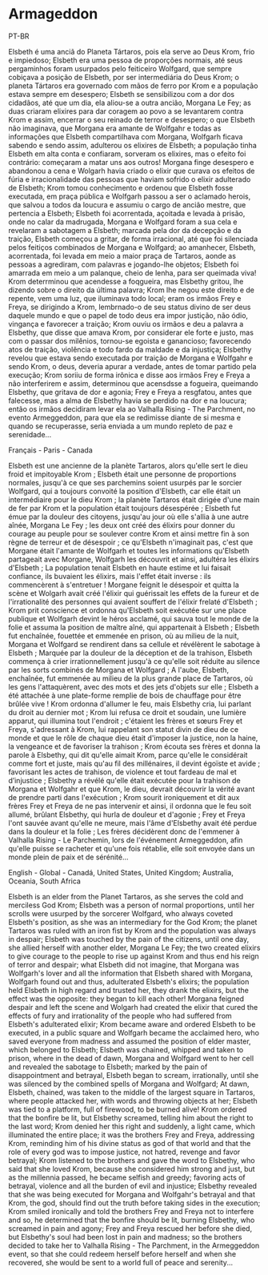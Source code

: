 # Armageddon

PT-BR

Elsbeth é uma anciã do Planeta Tártaros, pois ela serve ao Deus Krom, frio e impiedoso; Elsbeth era uma pessoa de proporções normais, até seus pergaminhos foram usurpados pelo feiticeiro Wolfgard, que sempre cobiçava a posição de Elsbeth, por ser intermediária do Deus Krom; o planeta Tártaros era governado com mãos de ferro por Krom e a população estava sempre em desespero; Elsbeth se sensibilizou com a dor dos cidadãos, até que um dia, ela aliou-se a outra ancião, Morgana Le Fey; as duas criaram elixires para dar coragem ao povo a se levantarem contra Krom e assim, encerrar o seu reinado de terror e desespero; o que Elsbeth não imaginava, que Morgana era amante de Wolfgahr e todas as informações que Elsbeth compartilhava com Morgana, Wolfgarh ficava sabendo e sendo assim, adulterou os elixires de Elsbeth; a população tinha Elsbeth em alta conta e confiaram, sorveram os elixires, mas o efeito foi contrário: começaram a matar uns aos outros! Morgana finge desespero e abandonou a cena e Wolgarh havia criado o elixir que curava os efeitos de fúria e irracionalidade das pessoas que haviam sofrido o elixir adulterado de Elsbeth; Krom tomou conhecimento e ordenou que Elsbeth fosse executada, em praça pública e Wolfgarh passou a ser o aclamado herois, que salvou a todos da loucura e assumiu o cargo de ancião mestre, que pertencia a Elsbeth; Elsbeth foi acorrentada, açoitada e levada à prisão, onde no calar da madrugada, Morgana e Wolfgard foram a sua cela e revelaram a sabotagem a Elsbeth; marcada pela dor da decepção e da traição, Elsbeth começou a gritar, de forma irracional, até que foi silenciada pelos feitiços combinados de Morgana e Wolfgard; ao amanhecer, Elsbeth, acorrentada, foi levada em meio a maior praça de Tartaros, aonde as pessoas a agrediram, com palavras e jogando-lhe objetos; Elsbeth foi amarrada em meio a um palanque, cheio de lenha, para ser queimada viva! Krom deterrminou que acendesse a foqgueira, mas Elsbethy gritou, lhe dizendo sobre o direito da última palavra; Krom lhe negou este direito e de repente, vem uma luz, que iluminava todo local; eram os irmãos Frey e Freya, se dirigindo a Krom, lembrnado-o de seu status divino de ser deus daquele mundo e que o papel de todo deus era impor justição, não ódio, vingança e favorecer a traição; Krom ouviu os irmãos e deu a palavra a Elsbethy, que disse que amava Krom, por considerar ele forte e justo, mas com o passar dos milênios, tornou-se egoista e ganancioso; favorecendo atos de traição, violência e todo fardo da maldade e da injustiça; Elsbethy revelou que estava sendo executada por traição de Morgana e Wolfgahr e sendo Krom, o deus, deveria apurar a verdade, antes de tomar partido pela execução; Krom soriiu de forma irônica e disse aos irmãos Frey e Freya a não interferirem e assim, determinou que acensdsse a fogueira, queimando Elsbethy, que gritava de dor e agonia; Frey e Freya a resgfatou, antes que falecesse, mas a alma de Elsbethy havia se perdido na dor e na loucura; então os irmãos decidiram levar ela ao Valhalla Rising - The Parchment, no evento Armeggeddon, para que ela se redimisse diante de si mesma e quando se recuperasse, seria enviada a um mundo repleto de paz e serenidade...

Français - Paris - Canada

Elsbeth est une ancienne de la planète Tartaros, alors qu'elle sert le dieu froid et impitoyable Krom ; Elsbeth était une personne de proportions normales, jusqu'à ce que ses parchemins soient usurpés par le sorcier Wolfgard, qui a toujours convoité la position d'Elsbeth, car elle était un intermédiaire pour le dieu Krom ; la planète Tartaros était dirigée d'une main de fer par Krom et la population était toujours désespérée ; Elsbeth fut émue par la douleur des citoyens, jusqu'au jour où elle s'allia à une autre aînée, Morgana Le Fey ; les deux ont créé des élixirs pour donner du courage au peuple pour se soulever contre Krom et ainsi mettre fin à son règne de terreur et de désespoir ; ce qu'Elsbeth n'imaginait pas, c'est que Morgane était l'amante de Wolfgarh et toutes les informations qu'Elsbeth partageait avec Morgane, Wolfgarh les découvrit et ainsi, adultéra les élixirs d'Elsbeth ; La population tenait Elsbeth en haute estime et lui faisait confiance, ils buvaient les élixirs, mais l'effet était inverse : ils commencèrent à s'entretuer ! Morgane feignit le désespoir et quitta la scène et Wolgarh avait créé l'élixir qui guérissait les effets de la fureur et de l'irrationalité des personnes qui avaient souffert de l'élixir frelaté d'Elsbeth ; Krom prit conscience et ordonna qu'Elsbeth soit exécutée sur une place publique et Wolfgarh devint le héros acclamé, qui sauva tout le monde de la folie et assuma la position de maître aîné, qui appartenait à Elsbeth ; Elsbeth fut enchaînée, fouettée et emmenée en prison, où au milieu de la nuit, Morgana et Wolfgard se rendirent dans sa cellule et révélèrent le sabotage à Elsbeth ; Marquée par la douleur de la déception et de la trahison, Elsbeth commença à crier irrationnellement jusqu'à ce qu'elle soit réduite au silence par les sorts combinés de Morgana et Wolfgard ; A l'aube, Elsbeth, enchaînée, fut emmenée au milieu de la plus grande place de Tartaros, où les gens l'attaquèrent, avec des mots et des jets d'objets sur elle ; Elsbeth a été attachée à une plate-forme remplie de bois de chauffage pour être brûlée vive ! Krom ordonna d'allumer le feu, mais Elsbethy cria, lui parlant du droit au dernier mot ; Krom lui refusa ce droit et soudain, une lumière apparut, qui illumina tout l'endroit ; c'étaient les frères et sœurs Frey et Freya, s'adressant à Krom, lui rappelant son statut divin de dieu de ce monde et que le rôle de chaque dieu était d'imposer la justice, non la haine, la vengeance et de favoriser la trahison ; Krom écouta ses frères et donna la parole à Elsbethy, qui dit qu'elle aimait Krom, parce qu'elle le considérait comme fort et juste, mais qu'au fil des millénaires, il devint égoïste et avide ; favorisant les actes de trahison, de violence et tout fardeau de mal et d’injustice ; Elsbethy a révélé qu'elle était exécutée pour la trahison de Morgana et Wolfgahr et que Krom, le dieu, devrait découvrir la vérité avant de prendre parti dans l'exécution ; Krom sourit ironiquement et dit aux frères Frey et Freya de ne pas intervenir et ainsi, il ordonna que le feu soit allumé, brûlant Elsbethy, qui hurla de douleur et d'agonie ; Frey et Freya l'ont sauvée avant qu'elle ne meure, mais l'âme d'Elsbethy avait été perdue dans la douleur et la folie ; Les frères décidèrent donc de l'emmener à Valhalla Rising - Le Parchemin, lors de l'événement Armeggeddon, afin qu'elle puisse se racheter et qu'une fois rétablie, elle soit envoyée dans un monde plein de paix et de sérénité...

English - Global - Canadá, United States, United Kingdom; Australia, Oceania, South Africa

Elsbeth is an elder from the Planet Tartaros, as she serves the cold and merciless God Krom; Elsbeth was a person of normal proportions, until her scrolls were usurped by the sorcerer Wolfgard, who always coveted Elsbeth's position, as she was an intermediary for the God Krom; the planet Tartaros was ruled with an iron fist by Krom and the population was always in despair; Elsbeth was touched by the pain of the citizens, until one day, she allied herself with another elder, Morgana Le Fey; the two created elixirs to give courage to the people to rise up against Krom and thus end his reign of terror and despair; what Elsbeth did not imagine, that Morgana was Wolfgarh's lover and all the information that Elsbeth shared with Morgana, Wolfgarh found out and thus, adulterated Elsbeth's elixirs; the population held Elsbeth in high regard and trusted her, they drank the elixirs, but the effect was the opposite: they began to kill each other! Morgana feigned despair and left the scene and Wolgarh had created the elixir that cured the effects of fury and irrationality of the people who had suffered from Elsbeth's adulterated elixir; Krom became aware and ordered Elsbeth to be executed, in a public square and Wolfgarh became the acclaimed hero, who saved everyone from madness and assumed the position of elder master, which belonged to Elsbeth; Elsbeth was chained, whipped and taken to prison, where in the dead of dawn, Morgana and Wolfgard went to her cell and revealed the sabotage to Elsbeth; marked by the pain of disappointment and betrayal, Elsbeth began to scream, irrationally, until she was silenced by the combined spells of Morgana and Wolfgard; At dawn, Elsbeth, chained, was taken to the middle of the largest square in Tartaros, where people attacked her, with words and throwing objects at her; Elsbeth was tied to a platform, full of firewood, to be burned alive! Krom ordered that the bonfire be lit, but Elsbethy screamed, telling him about the right to the last word; Krom denied her this right and suddenly, a light came, which illuminated the entire place; it was the brothers Frey and Freya, addressing Krom, reminding him of his divine status as god of that world and that the role of every god was to impose justice, not hatred, revenge and favor betrayal; Krom listened to the brothers and gave the word to Elsbethy, who said that she loved Krom, because she considered him strong and just, but as the millennia passed, he became selfish and greedy; favoring acts of betrayal, violence and all the burden of evil and injustice; Elsbethy revealed that she was being executed for Morgana and Wolfgahr's betrayal and that Krom, the god, should find out the truth before taking sides in the execution; Krom smiled ironically and told the brothers Frey and Freya not to interfere and so, he determined that the bonfire should be lit, burning Elsbethy, who screamed in pain and agony; Frey and Freya rescued her before she died, but Elsbethy's soul had been lost in pain and madness; so the brothers decided to take her to Valhalla Rising - The Parchment, in the Armeggeddon event, so that she could redeem herself before herself and when she recovered, she would be sent to a world full of peace and serenity...

